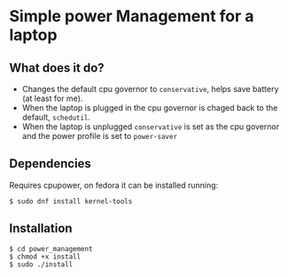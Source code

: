 # Simple power Management for a laptop

## What does it do?

- Changes the default cpu governor to `conservative`, helps save battery (at least for me).
- When the laptop is plugged in the cpu governor is chaged back to the default, `schedutil`.
- When the laptop is unplugged `conservative` is set as the cpu governor and the power profile is set to `power-saver`

## Dependencies

Requires cpupower, on fedora it can be installed running:

```
$ sudo dnf install kernel-tools
```


## Installation

```
$ cd power_management
$ chmod +x install
$ sudo ./install
```
